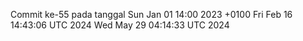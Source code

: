 Commit ke-55 pada tanggal Sun Jan 01 14:00 2023 +0100
Fri Feb 16 14:43:06 UTC 2024
Wed May 29 04:14:33 UTC 2024
